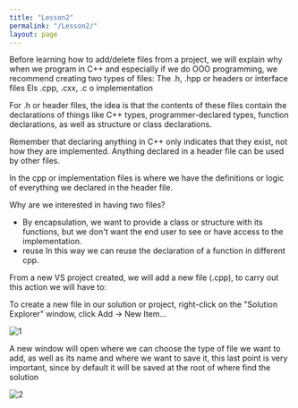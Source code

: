 ```yaml
---
title: "Lesson2"
permalink: "/Lesson2/"
layout: page
---
```

Before learning how to add/delete files from a project, we will explain why when we program in C++ and especially if we do OOO programming, we recommend creating two types of files:
	The .h, .hpp or headers or interface files
	Els .cpp, .cxx, .c o implementation  

For .h or header files, the idea is that the contents of these files contain the declarations of things like C++ types, programmer-declared types, function declarations, as well as structure or class declarations.

Remember that declaring anything in C++ only indicates that they exist, not how they are implemented. Anything declared in a header file can be used by other files.

In the cpp or implementation files is where we have the definitions or logic of everything we declared in the header file.

Why are we interested in having two files?
-	By encapsulation, we want to provide a class or structure with its functions, but we don't want the end user to see or have access to the implementation.
-	reuse In this way we can reuse the declaration of a function in different cpp.



From a new VS project created, we will add a new file (.cpp), to carry out this action we will have to:

To create a new file in our solution or project, right-click on the "Solution Explorer" window, click Add -> New Item...

![1](https://github.com/esterUOC/esterUOC.github.io/assets/128288660/bf779913-6e0d-4fb4-90e5-00aac87187f9)

A new window will open where we can choose the type of file we want to add, as well as its name and where we want to save it, this last point is very important, since by default it will be saved at the root of where find the solution

![2](https://github.com/esterUOC/esterUOC.github.io/assets/128288660/4ecf8920-6959-43d3-80a4-ded69f5788e6)
